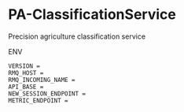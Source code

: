# PA-ClassificationService
Precision agriculture classification service

ENV
```
VERSION =
RMQ_HOST =
RMQ_INCOMING_NAME =
API_BASE =
NEW_SESSION_ENDPOINT =
METRIC_ENDPOINT = 
```

